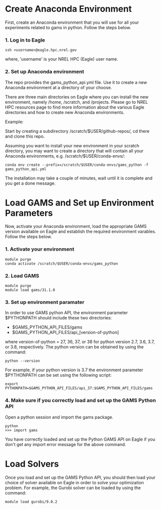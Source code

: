 # Create Anaconda Environment

First, create an Anaconda environment that you will use for all your experiments related to gams in python. Follow the steps below.

### 1. Log in to Eagle

```
ssh <username>@eagle.hpc.nrel.gov
```
where, 'username' is your NREL HPC (Eagle) user name.

### 2. Set up Anaconda environment

The repo provides the gams_python_api.yml file. Use it to create a new Anaconda environment at a directory of your choose. 

There are three main directories on Eagle where you can install the new environment, namely /home, /scratch, and /projects. Please go to NREL HPC resources page to find more information about the various Eagle directories and how to create new Anaconda environments.

Example:

Start by creating a subdirectory /scratch/$USER/github-repos/, cd there and clone this repo. 

Assuming you want to install your new environment in your scratch directory, you may want to create a directory that will contain all your Anaconda environments, e.g. /scratch/$USER/conda-envs/:

```
conda env create --prefix=/scratch/$USER/conda-envs/gams_python -f gams_python_api.yml
```
The installation may take a couple of minutes, wait until it is complete and you get a done message.

# Load GAMS and Set up Environment Parameters

Now, activate your Anaconda environment, load the appropriate GAMS version available on Eagle and establish the required environment varables. Follow the steps below.

### 1. Activate your environment

```
module purge
conda activate /scratch/$USER/conda-envs/gams_python
```

### 2. Load GAMS

```
module purge
module load gams/31.1.0
```

### 3. Set up environment paramater

In order to use GAMS python API, the environment parameter $PYTHONPATH should include these two directories:

- $GAMS_PYTHON_API_FILES/gams
- $GAMS_PYTHON_API_FILES/api_[version-of-python]

where version-of-python = 27, 36, 37, or 38 for python version 2.7, 3.6, 3.7, or 3.8, respectively. The python version can be obtained by using the command:

```
python --version
```

For example, if your python version is 3.7 the environment parameter $PYTHONPATH can be set using the following script: 

```
export PYTHONPATH=$GAMS_PYTHON_API_FILES/api_37:$GAMS_PYTHON_API_FILES/gams
```
### 4. Make sure if you correctly load and set up the GAMS Python API

Open a python session and import the gams package.

```
python
>>> import gams
```
You have correctly loaded and set up the Python GAMS API on Eagle if you don't get any import error message for the above command.

# Load Solvers

Once you load and set up the GAMS Python API, you should then load your choice of solver available on Eagle in order to solve your optimization problem. For example, the Gurobi solver can be loaded by using the command:

```
module load gurobi/9.0.2
```